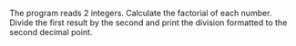 The program reads 2 integers. Calculate the factorial of each number. Divide the first result by the second and print the
division formatted to the second decimal point.
